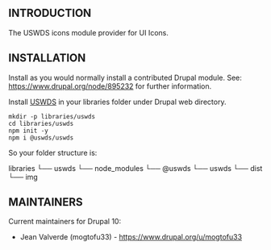 ## INTRODUCTION

The USWDS icons module provider for UI Icons.

## INSTALLATION

Install as you would normally install a contributed Drupal module.
See: https://www.drupal.org/node/895232 for further information.

Install [USWDS](https://www.npmjs.com/package/@uswds/uswds) in your libraries folder under Drupal web directory.

```shell
mkdir -p libraries/uswds
cd libraries/uswds
npm init -y
npm i @uswds/uswds
```

So your folder structure is:

libraries
  └── uswds
      └── node_modules
          └── @uswds
              └── uswds
                  └── dist
                      └── img

## MAINTAINERS

Current maintainers for Drupal 10:

- Jean Valverde (mogtofu33) - https://www.drupal.org/u/mogtofu33

